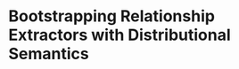 Bootstrapping Relationship Extractors with Distributional Semantics
===================================================================
